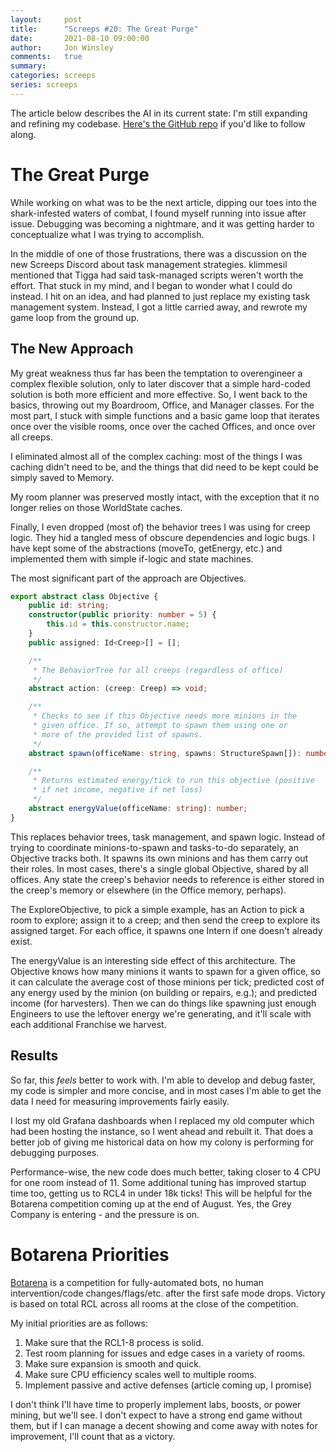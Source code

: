 ```yaml
---
layout:     post
title:      "Screeps #20: The Great Purge"
date:       2021-08-10 09:00:00
author:     Jon Winsley
comments:   true
summary:    
categories: screeps
series: screeps
---
```


The article below describes the AI in its current state: I'm still expanding and refining my codebase. [Here's the GitHub repo](https://github.com/glitchassassin/screeps) if you'd like to follow along.

# The Great Purge

While working on what was to be the next article, dipping our toes into the shark-infested waters of combat, I found myself running into issue after issue. Debugging was becoming a nightmare, and it was getting harder to conceptualize what I was trying to accomplish.

In the middle of one of those frustrations, there was a discussion on the new Screeps Discord about task management strategies. klimmesil mentioned that Tigga had said task-managed scripts weren't worth the effort. That stuck in my mind, and I began to wonder what I could do instead. I hit on an idea, and had planned to just replace my existing task management system. Instead, I got a little carried away, and rewrote my game loop from the ground up.

## The New Approach

My great weakness thus far has been the temptation to overengineer a complex flexible solution, only to later discover that a simple hard-coded solution is both more efficient and more effective. So, I went back to the basics, throwing out my Boardroom, Office, and Manager classes. For the most part, I stuck with simple functions and a basic game loop that iterates once over the visible rooms, once over the cached Offices, and once over all creeps.

I eliminated almost all of the complex caching: most of the things I was caching didn't need to be, and the things that did need to be kept could be simply saved to Memory. 

My room planner was preserved mostly intact, with the exception that it no longer relies on those WorldState caches.

Finally, I even dropped (most of) the behavior trees I was using for creep logic. They hid a tangled mess of obscure dependencies and logic bugs. I have kept some of the abstractions (moveTo, getEnergy, etc.) and implemented them with simple if-logic and state machines.

The most significant part of the approach are Objectives.

```typescript
export abstract class Objective {
    public id: string;
    constructor(public priority: number = 5) {
        this.id = this.constructor.name;
    }
    public assigned: Id<Creep>[] = [];

    /**
     * The BehaviorTree for all creeps (regardless of office)
     */
    abstract action: (creep: Creep) => void;

    /**
     * Checks to see if this Objective needs more minions in the
     * given office. If so, attempt to spawn them using one or
     * more of the provided list of spawns.
     */
    abstract spawn(officeName: string, spawns: StructureSpawn[]): number;

    /**
     * Returns estimated energy/tick to run this objective (positive
     * if net income, negative if net loss)
     */
    abstract energyValue(officeName: string): number;
}
```

This replaces behavior trees, task management, and spawn logic. Instead of trying to coordinate minions-to-spawn and tasks-to-do separately, an Objective tracks both. It spawns its own minions and has them carry out their roles. In most cases, there's a single global Objective, shared by all offices. Any state the creep's behavior needs to reference is either stored in the creep's memory or elsewhere (in the Office memory, perhaps).

The ExploreObjective, to pick a simple example, has an Action to pick a room to explore; assign it to a creep; and then send the creep to explore its assigned target. For each office, it spawns one Intern if one doesn't already exist.

The energyValue is an interesting side effect of this architecture. The Objective knows how many minions it wants to spawn for a given office, so it can calculate the average cost of those minions per tick; predicted cost of any energy used by the minion (on building or repairs, e.g.); and predicted income (for harvesters). Then we can do things like spawning just enough Engineers to use the leftover energy we're generating, and it'll scale with each additional Franchise we harvest.

## Results

So far, this *feels* better to work with. I'm able to develop and debug faster, my code is simpler and more concise, and in most cases I'm able to get the data I need for measuring improvements fairly easily. 

I lost my old Grafana dashboards when I replaced my old computer which had been hosting the instance, so I went ahead and rebuilt it. That does a better job of giving me historical data on how my colony is performing for debugging purposes.

Performance-wise, the new code does much better, taking closer to 4 CPU for one room instead of 11. Some additional tuning has improved startup time too, getting us to RCL4 in under 18k ticks! This will be helpful for the Botarena competition coming up at the end of August. Yes, the Grey Company is entering - and the pressure is on. 

# Botarena Priorities

[Botarena](https://screepspl.us/events/#botarena) is a competition for fully-automated bots, no human intervention/code changes/flags/etc. after the first safe mode drops. Victory is based on total RCL across all rooms at the close of the competition.

My initial priorities are as follows:

1. Make sure that the RCL1-8 process is solid.
2. Test room planning for issues and edge cases in a variety of rooms.
3. Make sure expansion is smooth and quick.
4. Make sure CPU efficiency scales well to multiple rooms.
5. Implement passive and active defenses (article coming up, I promise)

I don't think I'll have time to properly implement labs, boosts, or power mining, but we'll see. I don't expect to have a strong end game without them, but if I can manage a decent showing and come away with notes for improvement, I'll count that as a victory.